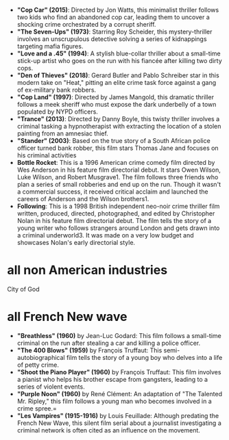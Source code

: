 - **"Cop Car" (2015)**: Directed by Jon Watts, this minimalist thriller follows two kids who find an abandoned cop car, leading them to uncover a shocking crime orchestrated by a corrupt sheriff.
- **"The Seven-Ups" (1973)**: Starring Roy Scheider, this mystery-thriller involves an unscrupulous detective solving a series of kidnappings targeting mafia figures.
- **"Love and a .45" (1994)**: A stylish blue-collar thriller about a small-time stick-up artist who goes on the run with his fiancée after killing two dirty cops.
- **"Den of Thieves" (2018)**: Gerard Butler and Pablo Schreiber star in this modern take on "Heat," pitting an elite crime task force against a gang of ex-military bank robbers.
- **"Cop Land" (1997)**: Directed by James Mangold, this dramatic thriller follows a meek sheriff who must expose the dark underbelly of a town populated by NYPD officers.
- **"Trance" (2013)**: Directed by Danny Boyle, this twisty thriller involves a criminal tasking a hypnotherapist with extracting the location of a stolen painting from an amnesiac thief.
- **"Stander" (2003)**: Based on the true story of a South African police officer turned bank robber, this film stars Thomas Jane and focuses on his criminal activities
- **Bottle Rocket**: This is a 1996 American crime comedy film directed by Wes Anderson in his feature film directorial debut. It stars Owen Wilson, Luke Wilson, and Robert Musgrave1. The film follows three friends who plan a series of small robberies and end up on the run. Though it wasn't a commercial success, it received critical acclaim and launched the careers of Anderson and the Wilson brothers1.
- **Following**: This is a 1998 British independent neo-noir crime thriller film written, produced, directed, photographed, and edited by Christopher Nolan in his feature film directorial debut. The film tells the story of a young writer who follows strangers around London and gets drawn into a criminal underworld3. It was made on a very low budget and showcases Nolan's early directorial style.

# all non American industries
City of God


# all French New wave
- **"Breathless" (1960)** by Jean-Luc Godard: This film follows a small-time criminal on the run after stealing a car and killing a police officer.
- **"The 400 Blows" (1959)** by François Truffaut: This semi-autobiographical film tells the story of a young boy who delves into a life of petty crime.
- **"Shoot the Piano Player" (1960)** by François Truffaut: This film involves a pianist who helps his brother escape from gangsters, leading to a series of violent events.
- **"Purple Noon" (1960)** by René Clément: An adaptation of "The Talented Mr. Ripley," this film follows a young man who becomes involved in a crime spree.=
- **"Les Vampires" (1915-1916)** by Louis Feuillade: Although predating the French New Wave, this silent film serial about a journalist investigating a criminal network is often cited as an influence on the movement.